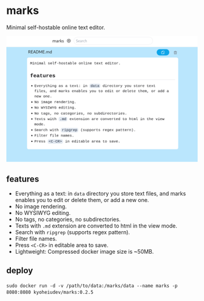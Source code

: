 # marks
Minimal self-hostable online text editor.

![screenshot](./screenshot.png)

## features
- Everything as a text: in `data` directory you store text files, and marks enables you to edit or delete them, or add a new one.
- No image rendering.
- No WYSIWYG editing.
- No tags, no categories, no subdirectories.
- Texts with `.md` extension are converted to html in the view mode.
- Search with `ripgrep` (supports regex pattern).
- Filter file names.
- Press `<C-CR>` in editable area to save.
- Lightweight: Compressed docker image size is ~50MB.

## deploy
`sudo docker run -d -v /path/to/data:/marks/data --name marks -p 8080:8080 kyoheiudev/marks:0.2.5`

